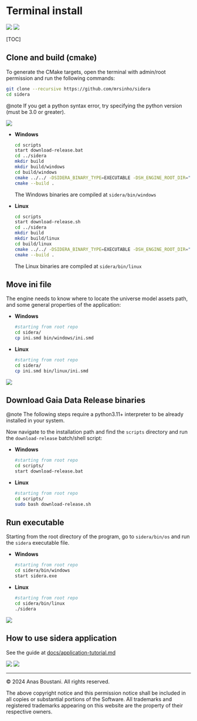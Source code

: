 # Terminal install

![](https://img.shields.io/badge/SIDERA%20|%20SINHO%20SOFTWORKS-3CFADC?style=for-the-badge&logo=&logoColor=white&labelColor=990042)
[![](https://img.shields.io/badge/GitHub_repository-3CFADC?style=for-the-badge&logo=github&logoColor=black)](https://github.com/mrsinho/sidera)

[TOC]

## Clone and build (cmake)

To generate the CMake targets, open the terminal with admin/root permission and run the following commands:

```bash
git clone --recursive https://github.com/mrsinho/sidera
cd sidera
```

@note If you get a python syntax error, try specifying the python version (must be 3.0 or greater).

![](./media/mass_feh_age_polar__agecf.png)


<div class="tabbed">

- <b class="tab-title">Windows</b>
    ```bash
    cd scripts
    start download-release.bat
    cd ../sidera
    mkdir build
    mkdir build/windows
    cd build/windows
    cmake ../../ -DSIDERA_BINARY_TYPE=EXECUTABLE -DSH_ENGINE_ROOT_DIR="repo/absolute/path/externals/shengine"
    cmake --build .
    ```

    The Windows binaries are compiled at `sidera/bin/windows`


- <b class="tab-title">Linux</b>
    ```bash
    cd scripts
    start download-release.sh
    cd ../sidera
    mkdir build
    mkdir build/linux
    cd build/linux
    cmake ../../ -DSIDERA_BINARY_TYPE=EXECUTABLE -DSH_ENGINE_ROOT_DIR="repo/absolute/path/externals/shengine"
    cmake --build .
    ```

    The Linux binaries are compiled at `sidera/bin/linux`

</div>






## Move ini file

The engine needs to know where to locate the universe model assets path, and some general properties of the application: 

<div class="tabbed">

- <b class="tab-title">Windows</b>
    ```bash
    #starting from root repo
    cd sidera/
    cp ini.smd bin/windows/ini.smd
    ```

- <b class="tab-title">Linux</b>
    ```bash
    #starting from root repo
    cd sidera/
    cp ini.smd bin/linux/ini.smd
    ```

</div>

![](./media/age_mass_feh__fehcf_cartesian.png)



## Download Gaia Data Release binaries

@note The following steps require a python3.11+ interpreter to be already installed in your system.

Now navigate to the installation path and find the `scripts` directory and run the `download-release` batch/shell script:

<div class="tabbed">

- <b class="tab-title">Windows</b>
    ```bash
    #starting from root repo
    cd scripts/
    start download-release.bat
    ```

- <b class="tab-title">Linux</b>
    ```bash
    #starting from root repo
    cd scripts/
    sudo bash download-release.sh
    ```

</div>



## Run executable

Starting from the root directory of the program, go to `sidera/bin/os` and run the `sidera` executable file.

<div class="tabbed">

- <b class="tab-title">Windows</b>
    ```bash
    #starting from root repo
    cd sidera/bin/windows
    start sidera.exe
    ```

- <b class="tab-title">Linux</b>
    ```bash
    #starting from root repo
    cd sidera/bin/linux
    ./sidera
    ```

</div>

![](./media/sidera-startup.png)



## How to use sidera application

See the guide at [docs/application-tutorial.md](application-tutorial.md)

![](https://img.shields.io/badge/SIDERA%20|%20SINHO%20SOFTWORKS-3CFADC?style=for-the-badge&logo=&logoColor=white&labelColor=990042)
[![](https://img.shields.io/badge/GitHub_repository-3CFADC?style=for-the-badge&logo=github&logoColor=black)](https://github.com/mrsinho/sidera)

---

© 2024 Anas Boustani. All rights reserved.

The above copyright notice and this permission notice shall be included in all copies or substantial portions of the Software. 
All trademarks and registered trademarks appearing on this website are the property of their respective owners.